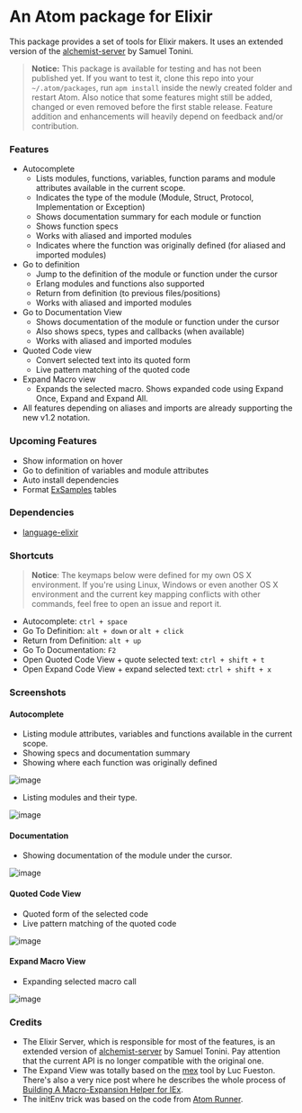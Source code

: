# An Atom package for Elixir

This package provides a set of tools for Elixir makers. It uses an extended version of the [alchemist-server](https://github.com/tonini/alchemist-server) by Samuel Tonini.

> **Notice:** This package is available for testing and has not been published yet. If you want to test it, clone this repo into your `~/.atom/packages`, run `apm install` inside the newly created folder and restart Atom. Also notice that some features might still be added, changed or even removed before the first stable release. Feature addition and enhancements will heavily depend on feedback and/or contribution.

### Features

- Autocomplete
  - Lists modules, functions, variables, function params and module attributes available in the current scope.
  - Indicates the type of the module (Module, Struct, Protocol, Implementation or Exception)
  - Shows documentation summary for each module or function
  - Shows function specs
  - Works with aliased and imported modules
  - Indicates where the function was originally defined (for aliased and imported modules)
- Go to definition
  - Jump to the definition of the module or function under the cursor
  - Erlang modules and functions also supported
  - Return from definition (to previous files/positions)
  - Works with aliased and imported modules
- Go to Documentation View
  - Shows documentation of the module or function under the cursor
  - Also shows specs, types and callbacks (when available)
  - Works with aliased and imported modules
- Quoted Code view
  - Convert selected text into its quoted form
  - Live pattern matching of the quoted code
- Expand Macro view
  - Expands the selected macro. Shows expanded code using Expand Once, Expand and Expand All.
- All features depending on aliases and imports are already supporting the new v1.2 notation.

### Upcoming Features

- Show information on hover
- Go to definition of variables and module attributes
- Auto install dependencies
- Format [ExSamples](https://github.com/msaraiva/exsamples) tables

### Dependencies
- [language-elixir](https://atom.io/packages/language-elixir)

### Shortcuts

> **Notice**: The keymaps below were defined for my own OS X environment. If you're using Linux, Windows or even another OS X environment and the current key mapping conflicts with other commands, feel free to open an issue and report it.

- Autocomplete: `ctrl + space`
- Go To Definition: `alt + down` or `alt + click`
- Return from Definition: `alt + up`
- Go To Documentation: `F2`
- Open Quoted Code View + quote selected text: `ctrl + shift + t`
- Open Expand Code View + expand selected text: `ctrl + shift + x`

### Screenshots

#### Autocomplete
- Listing module attributes, variables and functions available in the current scope.
- Showing specs and documentation summary
- Showing where each function was originally defined

![image](/../assets/screenshots/autocomplete1.png?raw=true)

- Listing modules and their type.

![image](/../assets/screenshots/autocomplete3.png?raw=true)

#### Documentation
- Showing documentation of the module under the cursor.

![image](/../assets/screenshots/docs_docs.png?raw=true)

#### Quoted Code View

- Quoted form of the selected code
- Live pattern matching of the quoted code

![image](/../assets/screenshots/quoted.png?raw=true)

#### Expand Macro View

- Expanding selected macro call

![image](/../assets/screenshots/expand.png?raw=true)

### Credits

- The Elixir Server, which is responsible for most of the features, is an extended version of [alchemist-server](https://github.com/tonini/alchemist-server) by Samuel Tonini. Pay attention that the current API is no longer compatible with the original one.
- The Expand View was totally based on the [mex](https://github.com/mrluc/mex) tool by Luc Fueston. There's also a very nice post where he describes the whole process of [Building A Macro-Expansion Helper for IEx](http://blog.maketogether.com/building-a-macro-expansion-helper/).
- The initEnv trick was based on the code from [Atom Runner](https://github.com/lsegal/atom-runner/blob/master/lib/atom-runner.coffee).
